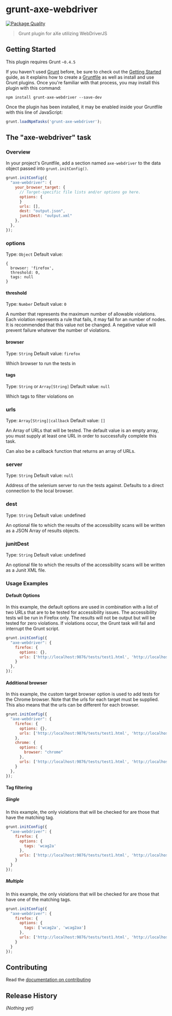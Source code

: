 # grunt-axe-webdriver

[![Package Quality](http://npm.packagequality.com/shield/grunt-axe-webdriver.svg)](http://packagequality.com/#?package=grunt-axe-webdriver)

> Grunt plugin for aXe utilizing WebDriverJS

## Getting Started
This plugin requires Grunt `~0.4.5`

If you haven't used [Grunt](http://gruntjs.com/) before, be sure to check out the [Getting Started](http://gruntjs.com/getting-started) guide, as it explains how to create a [Gruntfile](http://gruntjs.com/sample-gruntfile) as well as install and use Grunt plugins. Once you're familiar with that process, you may install this plugin with this command:

```shell
npm install grunt-axe-webdriver --save-dev
```

Once the plugin has been installed, it may be enabled inside your Gruntfile with this line of JavaScript:

```js
grunt.loadNpmTasks('grunt-axe-webdriver');
```

## The "axe-webdriver" task

### Overview
In your project's Gruntfile, add a section named `axe-webdriver` to the data object passed into `grunt.initConfig()`.

```js
grunt.initConfig({
  "axe-webdriver": {
    your_browser_target: {
      // Target-specific file lists and/or options go here.
      options: {
      }
      urls: [],
      dest: "output.json",
      junitDest: "output.xml"
    },
  },
});
```

### options
Type: `Object`
Default value:
```
{
  browser: 'firefox',
  threshold: 0,
  tags: null
}
```

#### threshold
Type: `Number`
Default value: `0`

A number that represents the maximum number of allowable violations. Each violation represents a rule that fails, it may fail for an number of nodes. It is recommended that this value not be changed.
A negative value will prevent failure whatever the number of violations.

#### browser
Type: `String`
Default value: `firefox`

Which browser to run the tests in

#### tags
Type: `String` or `Array[String]`
Default value: `null`

Which tags to filter violations on

### urls
Type: `Array[String]|callback`
Default value: `[]`

An Array of URLs that will be tested. The default value is an empty array, you must supply at least one URL in order to successfully complete this task.

Can also be a callback function that returns an array of URLs.

### server
Type: `String`
Default value: `null`

Address of the selenium server to run the tests against. Defaults to a direct connection to the local browser.

### dest
Type: `String`
Default value: undefined

An optional file to which the results of the accessibility scans will be written as a JSON Array of results objects.

### junitDest
Type: `String`
Default value: undefined

An optional file to which the results of the accessibility scans will be written as a Junit XML file.

### Usage Examples

#### Default Options
In this example, the default options are used in combination with a list of two URLs that are to be tested for accessibility issues. The accessibility tests wil be run in Firefox only. The results will not be output but will be tested for zero violations. If violations occur, the Grunt task will fail and interrupt the Grunt script.

```js
grunt.initConfig({
  "axe-webdriver": {
    firefox: {
      options: {},
      urls: ['http://localhost:9876/tests/test1.html', 'http://localhost:9876/tests/test2.html']
    }
  },
});
```

#### Additional browser
In this example, the custom target browser option is used to add tests for the Chrome browser. Note that the urls for each target must be supplied. This also means that the urls can be different for each browser.

```js
grunt.initConfig({
  "axe-webdriver": {
    firefox: {
      options: {},
      urls: ['http://localhost:9876/tests/test1.html', 'http://localhost:9876/tests/test2.html']
    },
    chrome: {
      options: {
        browser: "chrome"
      },
      urls: ['http://localhost:9876/tests/test1.html', 'http://localhost:9876/tests/test2.html'],
    }
  },
});
```

#### Tag filtering
##### Single
In this example, the only violations that will be checked for are those that have the matching tag.
```js
grunt.initConfig({
  "axe-webdriver": {
    firefox: {
      options: {
        tags: 'wcag2a'
      },
      urls: ['http://localhost:9876/tests/test1.html', 'http://localhost:9876/tests/test2.html']
    }
  }
});
```

##### Multiple
In this example, the only violations that will be checked for are those that have one of the matching tags.
```js
grunt.initConfig({
  "axe-webdriver": {
    firefox: {
      options: {
        tags: ['wcag2a', 'wcag2aa']
      },
      urls: ['http://localhost:9876/tests/test1.html', 'http://localhost:9876/tests/test2.html']
    }
  }
});
```

## Contributing

Read the [documentation on contributing](CONTRIBUTING.md)

## Release History
_(Nothing yet)_
